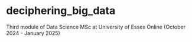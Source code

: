 # deciphering_big_data
Third module of Data Science MSc at University of Essex Online (October 2024 - January 2025)
